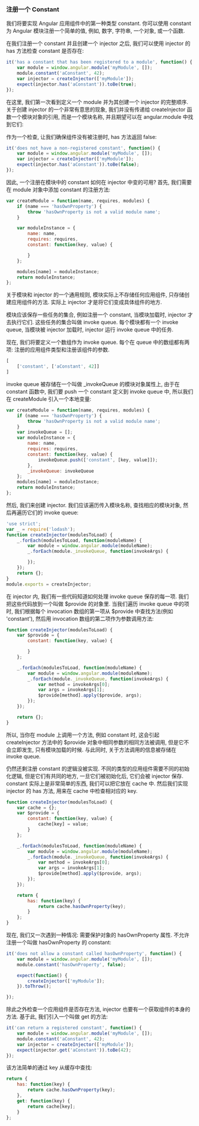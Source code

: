 ### 注册一个 Constant

我们将要实现 Angular 应用组件中的第一种类型 constant. 你可以使用 constant 为 Angular 模块注册一个简单的值, 例如, 数字, 字符串, 一个对象, 或一个函数.

在我们注册一个 constant 并且创建一个 injector 之后, 我们可以使用 injector 的 has 方法检查 constant 是否存在:

```js
it('has a constant that has been registered to a module', function() {
    var module = window.angular.module('myModule', []);
    module.constant('aConstant', 42);
    var injector = createInjector(['myModule']);
    expect(injector.has('aConstant')).toBe(true);
});
```

在这里, 我们第一次看到定义一个 module 并为其创建一个 injector 的完整顺序. 关于创建 injector 的一个非常有意思的现象, 我们并没有传递给 createInjector 函数一个模块对象的引用, 而是一个模块名称, 并且期望可以在 angular.module 中找到它们:

作为一个检查, 让我们确保组件没有被注册时, has 方法返回 false:

```js
it('does not have a non-registered constant', function() {
    var module = window.angular.module('myModule', []);
    var injector = createInjector(['myModule']);
    expect(injector.has('aConstant')).toBe(false);
});
```

因此, 一个注册在模块中的 constant 如何在 injector 中变的可用? 首先, 我们需要在 module 对象中添加 constant 的注册方法:

```js
var createModule = function(name, requires, modules) {
    if (name === 'hasOwnProperty') {
        throw 'hasOwnProperty is not a valid module name';
    }

    var moduleInstance = {
        name: name,
        requires: requires,
        constant: function(key, value) {

        }
    };

    modules[name] = moduleInstance;
    return moduleInstance;
};
```

关于模块和 injector 的一个通用规则, 模块实际上不存储任何应用组件, 只存储创建应用组件的方法. 实际上 injector 才是将它们变成具体组件的地方.

模块应该保存一些任务的集合, 例如注册一个 constant, 当模块加载时, injector 才去执行它们. 这些任务的集合叫做 invoke queue.
每个模块都有一个 invoke queue, 当模块被 injector 加载时, injector 运行 invoke queue 中的任务.

现在, 我们将要定义一个数组作为 invoke queue. 每个在 queue 中的数组都有两项: 注册的应用组件类型和注册该组件的参数.

```js
[
    ['constant', ['aConstant', 42]]
]
```

invoke queue 被存储在一个叫做 _invokeQueue 的模块对象属性上, 由于在 constant 函数中, 我们要 push 一个 constant 定义到 invoke queue 中, 所以我们在 createModule 引入一个本地变量:

```js
var createModule = function(name, requires, modules) {
    if (name === 'hasOwnProperty') {
        throw 'hasOwnProperty is not a valid module name';
    }
    var invokeQueue = [];
    var moduleInstance = {
        name: name,
        requires: requires,
        constant: function(key, value) {
            invokeQueue.push(['constant', [key, value]]);
        },
        _invokeQueue: invokeQueue
    };
    modules[name] = moduleInstance;
    return moduleInstance;
};
```

然后, 我们来创建 injector. 我们应该遍历传入模块名称, 查找相应的模块对象, 然后再遍历它们的 invoke queue:

```js
'use strict';
var _ = require('lodash');
function createInjector(modulesToLoad) {
    _.forEach(modulesToLoad, function(moduleName) {
        var module = window.angular.module(moduleName);
        _.forEach(module._invokeQueue, function(invokeArgs) {

        });
    });
    return {};
}
module.exports = createInjector;
```

在 injector 内, 我们有一些代码知道如何处理 invoke queue 保存的每一项. 我们把这些代码放到一个叫做 $provide 的对象里. 当我们遍历 invoke queue
中的项时, 我们根据每个 invocation 数组的第一项从 $provide 中查找方法(例如 'constant'), 然后用 invocation 数组的第二项作为参数调用方法:

```js
function createInjector(modulesToLoad) {
    var $provide = {
        constant: function(key, value) {

        }
    };

    _.forEach(modulesToLoad, function(moduleName) {
        var module = window.angular.module(moduleName);
        _.forEach(module._invokeQueue, function(invokeArgs) {
            var method = invokeArgs[0];
            var args = invokeArgs[1];
            $provide[method].apply($provide, args);
        });
    });

    return {};
}
```

所以, 当你在 module 上调用一个方法, 例如 constant 时, 这会引起 createInjector 方法中的 $provide 对象中相同参数的相同方法被调用, 但是它不会立即发生, 只有模块加载的时候. 与此同时, 关于方法调用的信息被存储在 invoke queue.

仍然还剩注册 constant 的逻辑没被实现. 不同的类型的应用组件需要不同的初始化逻辑, 但是它们有共同的地方, 一旦它们被初始化后, 它们会被 injector 保存. constant 实际上是非常简单的东西, 我们可以把它放在 cache 中. 然后我们实现 injector 的 has 方法, 用来在 cache 中检查相对应的 key.

```js
function createInjector(modulesToLoad) {
    var cache = {};
    var $provide = {
        constant: function(key, value) {
            cache[key] = value;
        }
    };

    _.forEach(modulesToLoad, function(moduleName) {
        var module = window.angular.module(moduleName);
        _.forEach(module._invokeQueue, function(invokeArgs) {
            var method = invokeArgs[0];
            var args = invokeArgs[1];
            $provide[method].apply($provide, args);
        });
    });

    return {
        has: function(key) {
            return cache.hasOwnProperty(key);
        }
    };
}
```

现在, 我们又一次遇到一种情况: 需要保护对象的 hasOwnProperty 属性. 不允许注册一个叫做 hasOwnProperty 的 constant:

```js
it('does not allow a constant called hasOwnProperty', function() {
    var module = window.angular.module('myModule', []);
    module.constant('hasOwnProperty', false);

    expect(function() {
        createInjector(['myModule']);
    }).toThrow();

});
```

除此之外检查一个应用组件是否存在方法, injector 也要有一个获取组件的本身的方法. 基于此, 我们引入一个叫做 get 的方法:

```js
it('can return a registered constant', function() {
    var module = window.angular.module('myModule', []);
    module.constant('aConstant', 42);
    var injector = createInjector(['myModule']);
    expect(injector.get('aConstant')).toBe(42);
});
```

该方法简单的通过 key 从缓存中查找:

```js
return {
    has: function(key) {
        return cache.hasOwnProperty(key);
    },
    get: function(key) {
        return cache[key];
    }
};
```
